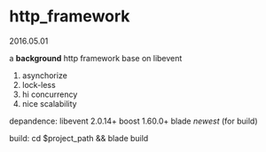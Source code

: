 # http_framework
2016.05.01

a **background** http framework base on libevent

1. asynchorize
2. lock-less
3. hi concurrency
4. nice scalability

depandence:
libevent 2.0.14+
boost 1.60.0+
blade *newest*  (for build)

build:
cd $project_path && blade build

